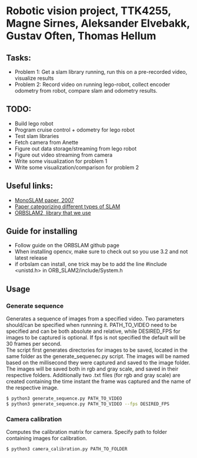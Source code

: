 # Robotic vision project, TTK4255, Magne Sirnes, Aleksander Elvebakk, Gustav Often, Thomas Hellum

## Tasks:

 + Problem 1: Get a slam library running, run this on a pre-recorded video, visualize results
 + Problem 2: Record video on running lego-robot, collect encoder odometry from robot, compare slam and odometry results.

## TODO:

 + Build lego robot
 + Program cruise control + odometry for lego robot
 + Test slam libraries
 + Fetch camera from Anette
 + Figure out data storage/streaming from lego robot
 + Figure out video streaming from camera
 + Write some visualization for problem 1
 + Write some visualization/comparison for problem 2 

## Useful links:

 + [MonoSLAM paper, 2007](https://www.robots.ox.ac.uk/ActiveVision/Publications/davison_etal_pami2007/davison_etal_pami2007.pdf)
 + [Paper categorizing different types of SLAM](https://arxiv.org/ftp/arxiv/papers/1610/1610.03660.pdf)
 + [ORBSLAM2, library that we use](https://github.com/raulmur/ORB_SLAM2)

## Guide for installing
 + Follow guide on the ORBSLAM github page
 + When installing opencv, make sure to check out so you use 3.2 and not latest release
 + if orbslam can install, one trick may be to add the line #include <unistd.h> in ORB_SLAM2/include/System.h


## Usage

### Generate sequence

Generates a sequence of images from a specified video. Two parameters should/can be specified when runnning it. PATH_TO_VIDEO need to be specified and can be both absolute and relative, while DESIRED_FPS for images to be captured is optional. If fps is not specified the default will be 30 frames per second.   
The script first generates directories for images to be saved, located in the same folder as the generate_sequenec.py script. The images will be named based on the millisecond they were captured and saved to the image folder. The images will be saved both in rgb and gray scale, and saved in their respective folders. Additionally two .txt files (for rgb and gray scale) are created containing the time instant the frame was captured and the name of the respective image. 

```bash
$ python3 generate_sequence.py PATH_TO_VIDEO
$ python3 generate_sequence.py PATH_TO_VIDEO --fps DESIRED_FPS
```


### Camera calibration

Computes the calibration matrix for camera. Specify path to folder containing images for calibration.

```bash
$ python3 camera_calibration.py PATH_TO_FOLDER
```